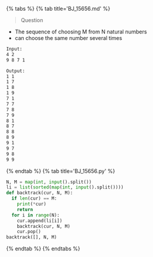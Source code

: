 {% tabs %}
{% tab title='BJ_15656.md' %}

> Question

* The sequence of choosing M from N natural numbers
* can choose the same number several times

```txt
Input:
4 2
9 8 7 1

Output:
1 1
1 7
1 8
1 9
7 1
7 7
7 8
7 9
8 1
8 7
8 8
8 9
9 1
9 7
9 8
9 9
```

{% endtab %}
{% tab title='BJ_15656.py' %}

```py
N, M = map(int, input().split())
li = list(sorted(map(int, input().split())))
def backtrack(cur, N, M):
  if len(cur) == M:
    print(*cur)
    return
  for i in range(N):
    cur.append(li[i])
    backtrack(cur, N, M)
    cur.pop()
backtrack([], N, M)
```

{% endtab %}
{% endtabs %}
